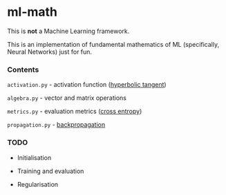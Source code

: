 # ml-math

This is **not** a Machine Learning framework. 

This is an implementation of fundamental mathematics of ML (specifically, Neural Networks) just for fun.

### Contents

`activation.py` - activation function ([hyperbolic tangent](https://en.wikipedia.org/wiki/Hyperbolic_function))

`algebra.py` - vector and matrix operations

`metrics.py` - evaluation metrics ([cross entropy](https://en.wikipedia.org/wiki/Cross_entropy))

`propagation.py` - [backpropagation](https://en.wikipedia.org/wiki/Backpropagation) 

### TODO

- Initialisation

- Training and evaluation

- Regularisation
